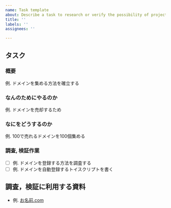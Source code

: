 ```yaml
---
name: Task template
about: Describe a task to research or verify the possibility of project requirement.
title: ''
labels: ''
assignees: ''

---
```


## タスク
### 概要
例. ドメインを集める方法を確立する
### なんのためにやるのか
例. ドメインを売却するため
### なにをどうするのか
例. 100で売れるドメインを100個集める
### 調査, 検証作業
- [ ] 例. ドメインを登録する方法を調査する
- [ ] 例. ドメインを自動登録するトイスクリプトを書く
## 調査，検証に利用する資料
+ 例. [お名前.com](https://www.onamae.com/service/selldomain/)
